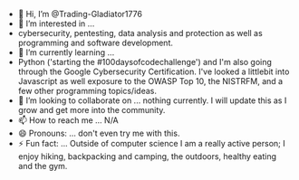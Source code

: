 - 👋 Hi, I’m @Trading-Gladiator1776
- 👀 I’m interested in ...
-   cybersecurity, pentesting, data analysis and protection as well as programming and software development. 
- 🌱 I’m currently learning ...
-   Python ('starting the #100daysofcodechallenge') and I'm also going through the Google Cybersecurity Certification. I've looked a littlebit into Javascript as well exposure to the OWASP Top 10, the NISTRFM, and a few other programming topics/ideas.
- 💞️ I’m looking to collaborate on ... nothing currently. I will update this as I grow and get more into the community.
- 📫 How to reach me ... N/A
- 😄 Pronouns: ... don't even try me with this.
- ⚡ Fun fact: ... Outside of computer science I am a really active person; I enjoy hiking, backpacking and camping, the outdoors, healthy eating and the gym. 

<!---
Trading-Gladiator1776/Trading-Gladiator1776 is a ✨ special ✨ repository because its `README.md` (this file) appears on your GitHub profile.
You can click the Preview link to take a look at your changes.
--->
